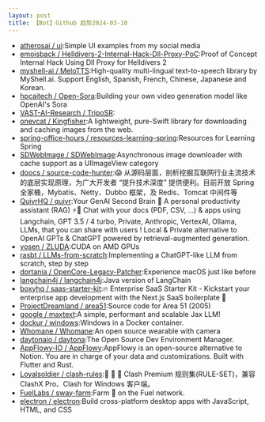 ```yaml
---
layout: post
title: 【Bot】Github 趋势2024-03-10
---
```


* [atherosai / ui](https://github.com/atherosai/ui):Simple UI examples from my social media
* [emoisback / Helldivers-2-Internal-Hack-Dll-Proxy-PoC](https://github.com/emoisback/Helldivers-2-Internal-Hack-Dll-Proxy-PoC):Proof of Concept Internal Hack Using Dll Proxy for Helldivers 2
* [myshell-ai / MeloTTS](https://github.com/myshell-ai/MeloTTS):High-quality multi-lingual text-to-speech library by MyShell.ai. Support English, Spanish, French, Chinese, Japanese and Korean.
* [hpcaitech / Open-Sora](https://github.com/hpcaitech/Open-Sora):Building your own video generation model like OpenAI's Sora
* [VAST-AI-Research / TripoSR](https://github.com/VAST-AI-Research/TripoSR):
* [onevcat / Kingfisher](https://github.com/onevcat/Kingfisher):A lightweight, pure-Swift library for downloading and caching images from the web.
* [spring-office-hours / resources-learning-spring](https://github.com/spring-office-hours/resources-learning-spring):Resources for Learning Spring
* [SDWebImage / SDWebImage](https://github.com/SDWebImage/SDWebImage):Asynchronous image downloader with cache support as a UIImageView category
* [doocs / source-code-hunter](https://github.com/doocs/source-code-hunter):😱 从源码层面，剖析挖掘互联网行业主流技术的底层实现原理，为广大开发者 “提升技术深度” 提供便利。目前开放 Spring 全家桶，Mybatis、Netty、Dubbo 框架，及 Redis、Tomcat 中间件等
* [QuivrHQ / quivr](https://github.com/QuivrHQ/quivr):Your GenAI Second Brain 🧠 A personal productivity assistant (RAG) ⚡️🤖 Chat with your docs (PDF, CSV, ...) & apps using Langchain, GPT 3.5 / 4 turbo, Private, Anthropic, VertexAI, Ollama, LLMs, that you can share with users ! Local & Private alternative to OpenAI GPTs & ChatGPT powered by retrieval-augmented generation.
* [vosen / ZLUDA](https://github.com/vosen/ZLUDA):CUDA on AMD GPUs
* [rasbt / LLMs-from-scratch](https://github.com/rasbt/LLMs-from-scratch):Implementing a ChatGPT-like LLM from scratch, step by step
* [dortania / OpenCore-Legacy-Patcher](https://github.com/dortania/OpenCore-Legacy-Patcher):Experience macOS just like before
* [langchain4j / langchain4j](https://github.com/langchain4j/langchain4j):Java version of LangChain
* [boxyhq / saas-starter-kit](https://github.com/boxyhq/saas-starter-kit):🔥 Enterprise SaaS Starter Kit - Kickstart your enterprise app development with the Next.js SaaS boilerplate 🚀
* [ProjectDreamland / area51](https://github.com/ProjectDreamland/area51):Source code for Area 51 (2005)
* [google / maxtext](https://github.com/google/maxtext):A simple, performant and scalable Jax LLM!
* [dockur / windows](https://github.com/dockur/windows):Windows in a Docker container.
* [Whomane / Whomane](https://github.com/Whomane/Whomane):An open source wearable with camera
* [daytonaio / daytona](https://github.com/daytonaio/daytona):The Open Source Dev Environment Manager.
* [AppFlowy-IO / AppFlowy](https://github.com/AppFlowy-IO/AppFlowy):AppFlowy is an open-source alternative to Notion. You are in charge of your data and customizations. Built with Flutter and Rust.
* [Loyalsoldier / clash-rules](https://github.com/Loyalsoldier/clash-rules):🦄️ 🎃 👻 Clash Premium 规则集(RULE-SET)，兼容 ClashX Pro、Clash for Windows 客户端。
* [FuelLabs / sway-farm](https://github.com/FuelLabs/sway-farm):Farm 🍅 on the Fuel network.
* [electron / electron](https://github.com/electron/electron):Build cross-platform desktop apps with JavaScript, HTML, and CSS
